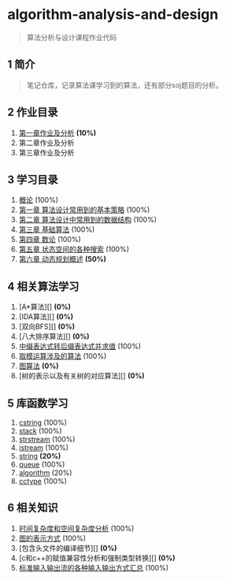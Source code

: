 # algorithm-analysis-and-design

> 算法分析与设计课程作业代码

## 1 简介

> 笔记仓库，记录算法课学习到的算法，还有部分soj题目的分析。

## 2 作业目录

1. [第一章作业及分析][] **(10%)**
2. 第二章作业及分析
3. 第三章作业及分析

[第一章作业及分析]: https://github.com/wujr5/algorithm-analysis-and-design/blob/master/Homework/week1/homework1-analyze.md

## 3 学习目录

1. [概论][] (100%)
2. [第一章 算法设计常用到的基本策略][] (100%)
3. [第二章 算法设计中常用到的数据结构][] (100%)
4. [第三章 基础算法][] (100%)
5. [第四章 数论][] (100%)
6. [第五章 状态空间的各种搜索][] (100%)
7. [第六章 动态规划概述][] **(50%)**

[概论]: https://github.com/wujr5/algorithm-analysis-and-design/blob/master/Course/introduction.md
[第一章 算法设计常用到的基本策略]: https://github.com/wujr5/algorithm-analysis-and-design/blob/master/Course/Chapter1/chapter1.md
[第二章 算法设计中常用到的数据结构]: https://github.com/wujr5/algorithm-analysis-and-design/blob/master/Course/Chapter2/Chapter2.md
[第三章 基础算法]: https://github.com/wujr5/algorithm-analysis-and-design/blob/master/Course/Chapter3/Chapter3.md
[第四章 数论]: https://github.com/wujr5/algorithm-analysis-and-design/blob/master/Course/Chapter4/Chapter4.md
[第五章 状态空间的各种搜索]: https://github.com/wujr5/algorithm-analysis-and-design/blob/master/Course/Chapter5/Chapter5.md
[第六章 动态规划概述]: https://github.com/wujr5/algorithm-analysis-and-design/blob/master/Course/Chapter6/Chapter6.md

## 4 相关算法学习

1. [A\*算法][] **(0%)**
2. [IDA算法][] **(0%)**
3. [双向BFS][] **(0%)**
4. [八大排序算法][] **(0%)**
5. [中缀表达式转后缀表达式并求值][] (100%)
6. [取模运算涉及的算法][] (100%)
7. [图算法][] **(0%)**
8. [树的表示以及有关树的对应算法][] **(0%)**

[中缀表达式转后缀表达式并求值]: https://github.com/wujr5/algorithm-analysis-and-design/blob/master/relative-algorithm-learning/5-infix-to-postfix.md
[取模运算涉及的算法]: https://github.com/wujr5/algorithm-analysis-and-design/blob/master/relative-algorithm-learning/6-algorithm-about-modulo-operation.md
[图算法]: https://github.com/wujr5/algorithm-analysis-and-design/blob/master/relative-algorithm-learning/7-algorithm-of-graph.md

## 5 库函数学习

1. [cstring][] (100%)
2. [stack][] (100%)
3. [strstream][] (100%)
4. [istream][] (100%)
5. [string][] **(20%)**
6. [queue][] (100%)
7. [algorithm][] (20%)
8. [cctype][] (100%)

[cstring]: https://github.com/wujr5/algorithm-analysis-and-design/blob/master/library-function-learning/1-cstring.md
[stack]: https://github.com/wujr5/algorithm-analysis-and-design/blob/master/library-function-learning/2-stack.md
[strstream]: https://github.com/wujr5/algorithm-analysis-and-design/blob/master/library-function-learning/3-istrstream-and-ostrstream.md
[istream]: https://github.com/wujr5/algorithm-analysis-and-design/blob/master/library-function-learning/4-istream.md
[string]: https://github.com/wujr5/algorithm-analysis-and-design/blob/master/library-function-learning/5-string.md
[queue]: https://github.com/wujr5/algorithm-analysis-and-design/blob/master/library-function-learning/6-queue.md
[algorithm]: https://github.com/wujr5/algorithm-analysis-and-design/blob/master/library-function-learning/7-algorithm.md
[cctype]: https://github.com/wujr5/algorithm-analysis-and-design/blob/master/library-function-learning/8-cctype.md

## 6 相关知识

1. [时间复杂度和空间复杂度分析][] (100%)
2. [图的表示方式][] (100%)
3. [包含头文件的编译细节][] **(0%)**
4. [c和c++的赋值兼容性分析和强制类型转换][] **(0%)**
5. [标准输入输出流的各种输入输出方式汇总][] (100%)

[时间复杂度和空间复杂度分析]: https://github.com/wujr5/algorithm-analysis-and-design/blob/master/relative-knowledge-learning/1-time-and-space-complexity-analysis.md
[图的表示方式]: https://github.com/wujr5/algorithm-analysis-and-design/blob/master/relative-knowledge-learning/2-the-presentation-of-graph.md
[标准输入输出流的各种输入输出方式汇总]: https://github.com/wujr5/algorithm-analysis-and-design/blob/master/relative-knowledge-learning/5-standar-input-output-stream.md
